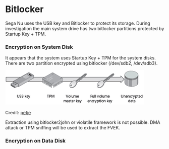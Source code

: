 # Bitlocker
Sega Nu uses the USB key and Bitlocker to protect its storage. During investigation the main system drive has two bitlocker partitions protected by Startup Key + TPM.

### Encryption on System Disk
It appears that the system uses Startup Key + TPM for the system disks. There are two partition encrypted using bitlocker (/dev/sdb2, /dev/sdb3).

![](../res/mdsf5.gif)

Credit: [petje](http://www.emuline.org/topic/1695-arcade-pc-chunithm-amazon-v130-omnimix-sega-nu-11/?do=findComment&comment=65867)

Extraction using bitlocker2john or violatile framework is not possible. DMA attack or TPM sniffing will be used to extract the FVEK.


### Encryption on Data Disk